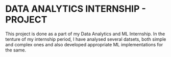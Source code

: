 # DATA ANALYTICS INTERNSHIP - PROJECT 
This project is done as a part of my Data Analytics and ML Internship. In the tenture of my internship period, I have analysed several datsets, both simple and complex ones and also developed appropriate ML implementations for the same. 
 
